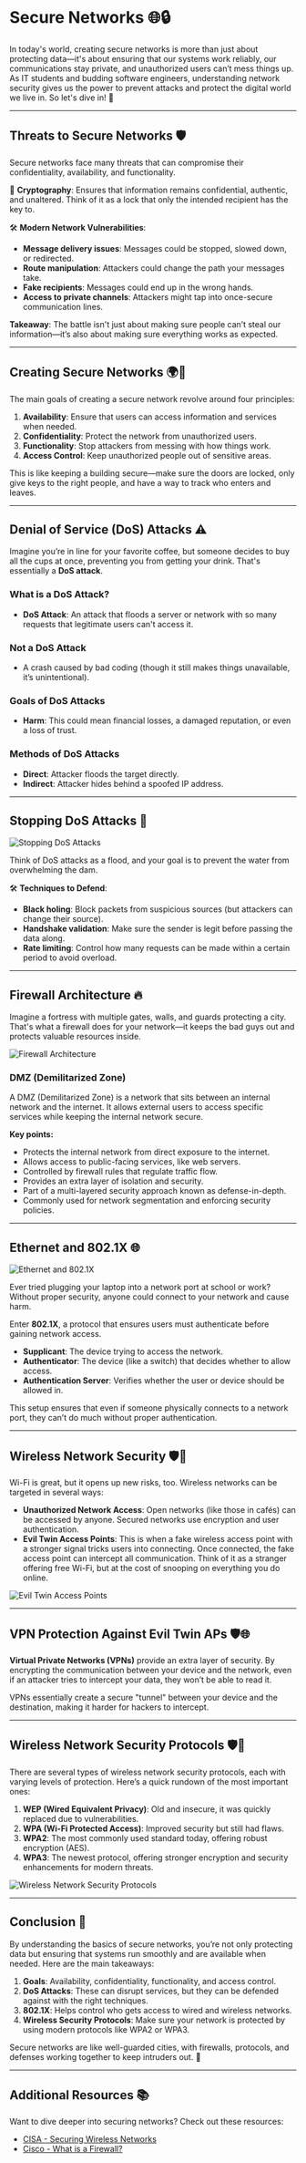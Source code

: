 # Secure Networks 🌐🔒

In today's world, creating secure networks is more than just about protecting data—it's about ensuring that our systems work reliably, our communications stay private, and unauthorized users can’t mess things up. As IT students and budding software engineers, understanding network security gives us the power to prevent attacks and protect the digital world we live in. So let's dive in! 🚀

---

## Threats to Secure Networks 🛡️

Secure networks face many threats that can compromise their confidentiality, availability, and functionality.

🔑 **Cryptography**: Ensures that information remains confidential, authentic, and unaltered. Think of it as a lock that only the intended recipient has the key to.

🛠️ **Modern Network Vulnerabilities**:

- **Message delivery issues**: Messages could be stopped, slowed down, or redirected.
- **Route manipulation**: Attackers could change the path your messages take.
- **Fake recipients**: Messages could end up in the wrong hands.
- **Access to private channels**: Attackers might tap into once-secure communication lines.

**Takeaway**: The battle isn't just about making sure people can’t steal our information—it’s also about making sure everything works as expected.

---

## Creating Secure Networks 🌍🔐

The main goals of creating a secure network revolve around four principles:

1. **Availability**: Ensure that users can access information and services when needed.
2. **Confidentiality**: Protect the network from unauthorized users.
3. **Functionality**: Stop attackers from messing with how things work.
4. **Access Control**: Keep unauthorized people out of sensitive areas.

This is like keeping a building secure—make sure the doors are locked, only give keys to the right people, and have a way to track who enters and leaves.

---

## Denial of Service (DoS) Attacks ⚠️

Imagine you’re in line for your favorite coffee, but someone decides to buy all the cups at once, preventing you from getting your drink. That's essentially a **DoS attack**.

### What is a DoS Attack?

- **DoS Attack**: An attack that floods a server or network with so many requests that legitimate users can't access it.

### Not a DoS Attack

- A crash caused by bad coding (though it still makes things unavailable, it’s unintentional).

### Goals of DoS Attacks

- **Harm**: This could mean financial losses, a damaged reputation, or even a loss of trust.

### Methods of DoS Attacks

- **Direct**: Attacker floods the target directly.
- **Indirect**: Attacker hides behind a spoofed IP address.

---

## Stopping DoS Attacks 🛑

![Stopping DoS Attacks](images/Stopping-DoS-Attacks.png)

Think of DoS attacks as a flood, and your goal is to prevent the water from overwhelming the dam.

🛠️ **Techniques to Defend**:

- **Black holing**: Block packets from suspicious sources (but attackers can change their source).
- **Handshake validation**: Make sure the sender is legit before passing the data along.
- **Rate limiting**: Control how many requests can be made within a certain period to avoid overload.

---

## Firewall Architecture 🔥

Imagine a fortress with multiple gates, walls, and guards protecting a city. That's what a firewall does for your network—it keeps the bad guys out and protects valuable resources inside.

![Firewall Architecture](images/Firewall-Architecture.png)

### DMZ (Demilitarized Zone)

A DMZ (Demilitarized Zone) is a network that sits between an internal network and the internet. It allows external users to access specific services while keeping the internal network secure.

**Key points:**

- Protects the internal network from direct exposure to the internet.
- Allows access to public-facing services, like web servers.
- Controlled by firewall rules that regulate traffic flow.
- Provides an extra layer of isolation and security.
- Part of a multi-layered security approach known as defense-in-depth.
- Commonly used for network segmentation and enforcing security policies.

---

## Ethernet and 802.1X 🌐

![Ethernet and 802.1X](images/Ethernet-and-802.1X.png)

Ever tried plugging your laptop into a network port at school or work? Without proper security, anyone could connect to your network and cause harm.

Enter **802.1X**, a protocol that ensures users must authenticate before gaining network access.

- **Supplicant**: The device trying to access the network.
- **Authenticator**: The device (like a switch) that decides whether to allow access.
- **Authentication Server**: Verifies whether the user or device should be allowed in.

This setup ensures that even if someone physically connects to a network port, they can’t do much without proper authentication.

---

## Wireless Network Security 🛡️📶

Wi-Fi is great, but it opens up new risks, too. Wireless networks can be targeted in several ways:

- **Unauthorized Network Access**: Open networks (like those in cafés) can be accessed by anyone. Secured networks use encryption and user authentication.
- **Evil Twin Access Points**: This is when a fake wireless access point with a stronger signal tricks users into connecting. Once connected, the fake access point can intercept all communication. Think of it as a stranger offering free Wi-Fi, but at the cost of snooping on everything you do online.

![Evil Twin Access Points](images/Evil-Twin-Access-Point.png)

---

## VPN Protection Against Evil Twin APs 🛡️🌐

**Virtual Private Networks (VPNs)** provide an extra layer of security. By encrypting the communication between your device and the network, even if an attacker tries to intercept your data, they won’t be able to read it.

VPNs essentially create a secure "tunnel" between your device and the destination, making it harder for hackers to intercept.

---

## Wireless Network Security Protocols 🛡️📡

There are several types of wireless network security protocols, each with varying levels of protection. Here’s a quick rundown of the most important ones:

1. **WEP (Wired Equivalent Privacy)**: Old and insecure, it was quickly replaced due to vulnerabilities.
2. **WPA (Wi-Fi Protected Access)**: Improved security but still had flaws.
3. **WPA2**: The most commonly used standard today, offering robust encryption (AES).
4. **WPA3**: The newest protocol, offering stronger encryption and security enhancements for modern threats.

![Wireless Network Security Protocols](https://assets.esecurityplanet.com/uploads/2024/05/WEP-vs-WPA-vs-WPA2-vs-WPA3-2-2048x1441.png)

---

## Conclusion 🏁

By understanding the basics of secure networks, you’re not only protecting data but ensuring that systems run smoothly and are available when needed. Here are the main takeaways:

1. **Goals**: Availability, confidentiality, functionality, and access control.
2. **DoS Attacks**: These can disrupt services, but they can be defended against with the right techniques.
3. **802.1X**: Helps control who gets access to wired and wireless networks.
4. **Wireless Security Protocols**: Make sure your network is protected by using modern protocols like WPA2 or WPA3.

Secure networks are like well-guarded cities, with firewalls, protocols, and defenses working together to keep intruders out. 🎯

---

## Additional Resources 📚

Want to dive deeper into securing networks? Check out these resources:

- [CISA - Securing Wireless Networks](https://www.cisa.gov/news-events/news/securing-wireless-networks)
- [Cisco - What is a Firewall?](https://www.cisco.com/site/us/en/learn/topics/security/what-is-a-firewall.html)
